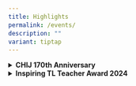 ```yaml
---
title: Highlights
permalink: /events/
description: ""
variant: tiptap
---
```

<div data-type="detailGroup" class="isomer-accordion isomer-accordion-white">
<details class="isomer-details">
<summary><strong>CHIJ 170th Anniversary</strong>
</summary>
<div data-type="detailsContent" class="isomer-details-content">
<h3>2024 was a very special year for us as CHIJ celebrated its 170th anniversary. An album with 12 songs written by students, teachers and alumni from across the CHIJ family of schools was launched at the event.</h3>
<p></p>
<h4>Articles on CHIJ 170th Celebrations</h4>
<ul data-tight="true" class="tight">
<li>
<p>Click <a href="/files/CHIJ_170th_anniversary_celebrations_address___20_May_2024.pdf" rel="noopener noreferrer nofollow" target="_blank">here</a> to
view the write-up by our CHIJ Board of Management Chairperson, Ms Vivienne
Lim.</p>
</li>
<li>
<p>Click <a href="https://catholicnews.sg/2024/05/29/celebrating-170-years-of-the-ij-dream/" rel="noopener noreferrer nofollow" target="_blank">here</a> to
view the article from Catholic News</p>
</li>
<li>
<p>Click <a href="https://www.straitstimes.com/singapore/chij-one-of-the-oldest-girls-schools-in-singapore-celebrates-170-years" rel="noopener noreferrer nofollow" target="_blank">here</a> to
view the article from The Straits Times</p>
</li>
</ul>
<p>Click here to access our Hold On To Our IJ Dream album</p>
<ul data-tight="true" class="tight">
<li>
<p><a href="https://music.apple.com/us/album/hold-on-to-our-ij-dream/1742259531" rel="noopener noreferrer nofollow" target="_blank">Apple Music</a>
</p>
</li>
<li>
<p><a href="https://open.spotify.com/album/0Lkx5ttB6xYJ0pz9tnMppR" rel="noopener noreferrer nofollow" target="_blank">Spotify</a>
</p>
</li>
<li>
<p><a href="https://www.youtube.com/playlist?list=PL0co6909fswsVpbNTwbpjKLkZgS2-6Mis" rel="noopener noreferrer nofollow" target="_blank">YouTube</a>
</p>
</li>
</ul>
</div>
</details>
<details class="isomer-details">
<summary><strong>Inspiring TL Teacher Award 2024</strong>
</summary>
<div data-type="detailsContent" class="isomer-details-content">
<p>On 21 September 2024, our Lead Teacher (Tamil) Mrs Veerarajoo Devika &nbsp;received
the Inspiring TL Teacher Award 2024 from Minister for Law Mr K. Shanmugam.
This award is jointly organised by Tamil Murasu, Singapore Tamil Teachers’
Union and the Tamil Language Learning and Promotion Committee. This award
serves to recognise the stellar performance of Tamil teachers in their
role in educating and promoting Tamil Language among their students.</p>
<p></p>
<div class="isomer-image-wrapper">
<img style="width: 100%" height="auto" width="100%" alt="" src="/images/IMG_20240922_WA0024_Veera_preference.jpg">
</div>
<p>In addition, Mrs Veerarajoo was featured and interviewed in “Ethiroli”
– an educational programme by Vasantham on 4 Sept 2024. The programme featured
5 teachers who made a difference in the lives of their students. Click
here to view the excerpt of the <a href="https://drive.google.com/drive/folders/1E4joeLwv4fgyJ0dp5MIT_nHDpRy99fuU" rel="noopener noreferrer nofollow" target="_blank">programme</a>
</p>
</div>
</details>
</div>
<p></p>
